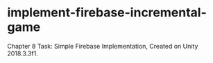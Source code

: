 # implement-firebase-incremental-game

Chapter 8 Task: Simple Firebase Implementation, Created on Unity 2018.3.3f1.

